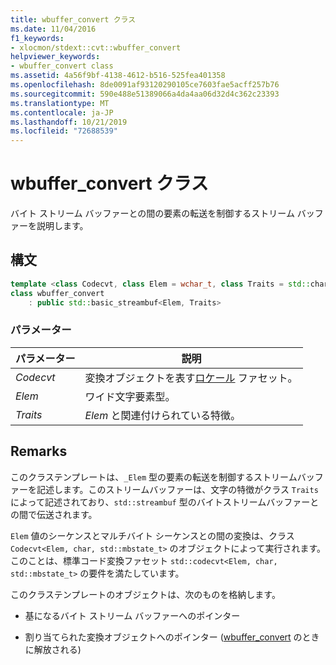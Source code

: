 ```yaml
---
title: wbuffer_convert クラス
ms.date: 11/04/2016
f1_keywords:
- xlocmon/stdext::cvt::wbuffer_convert
helpviewer_keywords:
- wbuffer_convert class
ms.assetid: 4a56f9bf-4138-4612-b516-525fea401358
ms.openlocfilehash: 8de0091af93120290105ce7603fae5acff257b76
ms.sourcegitcommit: 590e488e51389066a4da4aa06d32d4c362c23393
ms.translationtype: MT
ms.contentlocale: ja-JP
ms.lasthandoff: 10/21/2019
ms.locfileid: "72688539"
---
```

# <a name="wbuffer_convert-class"></a>wbuffer_convert クラス

バイト ストリーム バッファーとの間の要素の転送を制御するストリーム バッファーを説明します。

## <a name="syntax"></a>構文

```cpp
template <class Codecvt, class Elem = wchar_t, class Traits = std::char_traits<Elem>>
class wbuffer_convert
    : public std::basic_streambuf<Elem, Traits>
```

### <a name="parameters"></a>パラメーター

|パラメーター|説明|
|---------------|-----------------|
|*Codecvt*|変換オブジェクトを表す[ロケール](../standard-library/locale-class.md) ファセット。|
|*Elem*|ワイド文字要素型。|
|*Traits*|*Elem* と関連付けられている特徴。|

## <a name="remarks"></a>Remarks

このクラステンプレートは、`_Elem` 型の要素の転送を制御するストリームバッファーを記述します。このストリームバッファーは、文字の特徴がクラス `Traits` によって記述されており、`std::streambuf` 型のバイトストリームバッファーとの間で伝送されます。

`Elem` 値のシーケンスとマルチバイト シーケンスとの間の変換は、クラス `Codecvt<Elem, char, std::mbstate_t>` のオブジェクトによって実行されます。このことは、標準コード変換ファセット `std::codecvt<Elem, char, std::mbstate_t>` の要件を満たしています。

このクラステンプレートのオブジェクトは、次のものを格納します。

- 基になるバイト ストリーム バッファーへのポインター

- 割り当てられた変換オブジェクトへのポインター ([wbuffer_convert](../standard-library/wbuffer-convert-class.md) のときに解放される)
